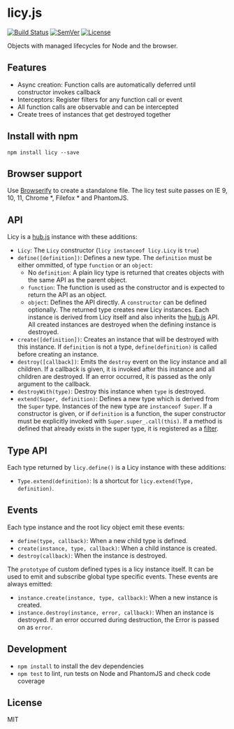 # licy.js

[![Build Status]](https://travis-ci.org/mantoni/licy.js)
[![SemVer]](http://semver.org)
[![License]](https://github.com/mantoni/licy.js/blob/master/LICENSE)

Objects with managed lifecycles for Node and the browser.

## Features

- Async creation: Function calls are automatically deferred until constructor
  invokes callback
- Interceptors: Register filters for any function call or event
- All function calls are observable and can be intercepted
- Create trees of instances that get destroyed together

## Install with npm

    npm install licy --save

## Browser support

Use [Browserify][] to create a standalone file. The licy test suite passes on
IE 9, 10, 11, Chrome \*, Filefox \* and PhantomJS.

## API

Licy is a [hub.js][] instance with these additions:

- `Licy`: The `Licy` constructor (`licy instanceof licy.Licy` is `true`)
- `define([definition])`: Defines a new type. The `definition` must be either
  ommitted, of type `function` or an `object`:
    - No `definition`: A plain licy type is returned that creates objects with
      the same API as the parent object.
    - `function`: The function is used as the constructor and is expected to
      return the API as an object.
    - `object`: Defines the API directly. A `constructor` can be defined
      optionally.
  The returned type creates new Licy instances. Each instance is derived from
  Licy itself and also inherits the [hub.js][] API. All created instances are
  destroyed when the defining instance is destroyed.
- `create([definition])`: Creates an instance that will be destroyed with this
  instance. If `definition` is not a type, `define(definition)` is called
  before creating an instance.
- `destroy([callback])`: Emits the `destroy` event on the licy instance and all
  children. If a callback is given, it is invoked after this instance and all
  children are destroyed. If an error occurred, it is passed as the only
  argument to the callback.
- `destroyWith(type)`: Destroy this instance when `type` is destroyed.
- `extend(Super, definition)`: Defines a new type which is derived from the
  `Super` type. Instances of the new type are `instanceof Super`. If a
  constructor is given, or if `definition` is a function, the super constructor
  must be explicitly invoked with `Super.super_.call(this)`. If a method is
  defined that already exists in the super type, it is registered as a
  [filter][].

## Type API

Each type returned by `licy.define()` is a Licy instance with these additions:

- `Type.extend(definition)`: Is a shortcut for `licy.extend(Type, definition)`.

## Events

Each type instance and the root licy object emit these events:

- `define(type, callback)`: When a new child type is defined.
- `create(instance, type, callback)`: When a child instance is created.
- `destroy(callback)`: When the instance is destroyed.

The `prototype` of custom defined types is a licy instance itself. It can be
used to emit and subscribe global type specific events. These events are always
emitted:

- `instance.create(instance, type, callback)`: When a new instance is created.
- `instance.destroy(instance, error, callback)`: When an instance is destroyed.
  If an error occurred during destruction, the Error is passed on as `error`.

## Development

- `npm install` to install the dev dependencies
- `npm test` to lint, run tests on Node and PhantomJS and check code coverage

## License

MIT

[Build Status]: http://img.shields.io/travis/mantoni/licy.js.svg
[SemVer]: http://img.shields.io/:semver-%E2%9C%93-brightgreen.svg
[License]: http://img.shields.io/npm/l/licy.svg
[Browserify]: http://browserify.org
[hub.js]: http://github.com/mantoni/hub.js
[filter]: https://github.com/mantoni/glob-filter.js

